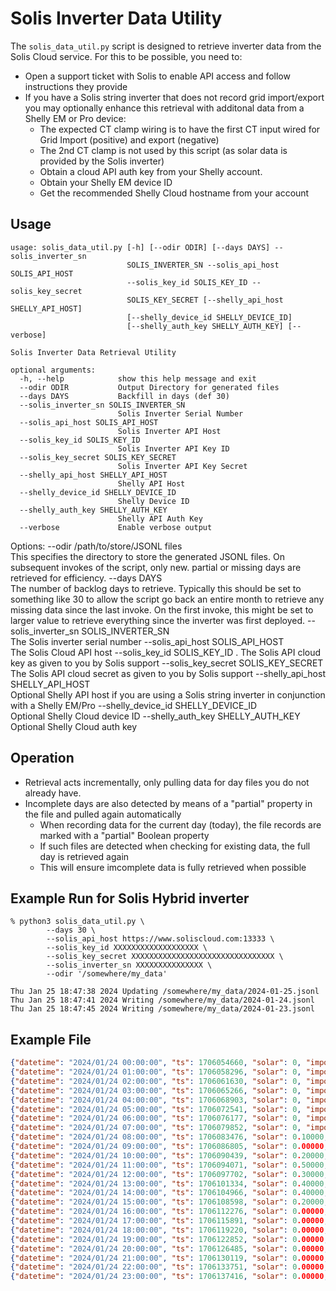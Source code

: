 # Solis Inverter Data Utility

The ```solis_data_util.py``` script is designed to retrieve inverter data from the Solis Cloud service. For this to be possible, you need to:
* Open a support ticket with Solis to enable API access and follow instructions they provide
* If you have a Solis string inverter that does not record grid import/export you may optionally enhance this retrieval with additonal data from a Shelly EM or Pro device:
   - The expected CT clamp wiring is to have the first CT input wired for Grid Import (positive) and export (negative)
   - The 2nd CT clamp is not used by this script (as solar data is provided by the Solis inverter)
   - Obtain a cloud API auth key from your Shelly account.
   - Obtain your Shelly EM device ID
   - Get the recommended Shelly Cloud hostname from your account

## Usage
```
usage: solis_data_util.py [-h] [--odir ODIR] [--days DAYS] --solis_inverter_sn
                          SOLIS_INVERTER_SN --solis_api_host SOLIS_API_HOST
                          --solis_key_id SOLIS_KEY_ID --solis_key_secret
                          SOLIS_KEY_SECRET [--shelly_api_host SHELLY_API_HOST]
                          [--shelly_device_id SHELLY_DEVICE_ID]
                          [--shelly_auth_key SHELLY_AUTH_KEY] [--verbose]

Solis Inverter Data Retrieval Utility

optional arguments:
  -h, --help            show this help message and exit
  --odir ODIR           Output Directory for generated files
  --days DAYS           Backfill in days (def 30)
  --solis_inverter_sn SOLIS_INVERTER_SN
                        Solis Inverter Serial Number
  --solis_api_host SOLIS_API_HOST
                        Solis Inverter API Host
  --solis_key_id SOLIS_KEY_ID
                        Solis Inverter API Key ID
  --solis_key_secret SOLIS_KEY_SECRET
                        Solis Inverter API Key Secret
  --shelly_api_host SHELLY_API_HOST
                        Shelly API Host
  --shelly_device_id SHELLY_DEVICE_ID
                        Shelly Device ID
  --shelly_auth_key SHELLY_AUTH_KEY
                        Shelly API Auth Key
  --verbose             Enable verbose output

```

Options:
--odir /path/to/store/JSONL files  
This specifies the directory to store the generated JSONL files. On subsequent invokes of the script, only new. partial or missing days are retrieved for efficiency.
--days DAYS  
The number of backlog days to retrieve. Typically this should be set to something like 30 to allow the script go back an entire month to retrieve any missing data since the last invoke. On the first invoke, this might be set to larger value to retrieve everything since the inverter was first deployed.
--solis_inverter_sn SOLIS_INVERTER_SN  
The Solis inverter serial number
--solis_api_host SOLIS_API_HOST  
The Solis Cloud API host 
--solis_key_id SOLIS_KEY_ID . 
The Solis API cloud key as given to you by Solis support
--solis_key_secret SOLIS_KEY_SECRET  
The Solis API cloud secret as given to you by Solis support
--shelly_api_host SHELLY_API_HOST  
Optional Shelly API host if you are using a Solis string inverter in conjunction with a Shelly EM/Pro
--shelly_device_id SHELLY_DEVICE_ID  
Optional Shelly Cloud device ID
--shelly_auth_key SHELLY_AUTH_KEY  
Optional Shelly Cloud auth key

## Operation
* Retrieval acts incrementally, only pulling data for day files you do not already have. 
* Incomplete days are also detected by means of a "partial" property in the file and pulled again automatically
  - When recording data for the current day (today), the file records are marked with a "partial" Boolean property
  - If such files are detected when checking for existing data, the full day is retrieved again
  - This will ensure imcomplete data is fully retrieved when possible


## Example Run for Solis Hybrid inverter
```
% python3 solis_data_util.py \
        --days 30 \
        --solis_api_host https://www.soliscloud.com:13333 \
        --solis_key_id XXXXXXXXXXXXXXXXXXX \
        --solis_key_secret XXXXXXXXXXXXXXXXXXXXXXXXXXXXXXXX \
        --solis_inverter_sn XXXXXXXXXXXXXXX \
        --odir '/somewhere/my_data'

Thu Jan 25 18:47:38 2024 Updating /somewhere/my_data/2024-01-25.jsonl
Thu Jan 25 18:47:41 2024 Writing /somewhere/my_data/2024-01-24.jsonl
Thu Jan 25 18:47:45 2024 Writing /somewhere/my_data/2024-01-23.jsonl
```

## Example File
```json
{"datetime": "2024/01/24 00:00:00", "ts": 1706054660, "solar": 0, "import": 0.10000, "export": 0, "consumed": 0.20000, "solar_consumed": 0, "hour": 0, "day": "2024-01-24", "month": "2024-01", "year": "2024", "weekday": "3 Wed", "week": "2024-04", "battery_charge": 0, "battery_discharge": 0}
{"datetime": "2024/01/24 01:00:00", "ts": 1706058296, "solar": 0, "import": 0.10000, "export": 0, "consumed": 0.10000, "solar_consumed": 0, "hour": 1, "day": "2024-01-24", "month": "2024-01", "year": "2024", "weekday": "3 Wed", "week": "2024-04", "battery_charge": 0, "battery_discharge": 0.10000}
{"datetime": "2024/01/24 02:00:00", "ts": 1706061630, "solar": 0, "import": 0.10000, "export": 0, "consumed": 0.20000, "solar_consumed": 0, "hour": 2, "day": "2024-01-24", "month": "2024-01", "year": "2024", "weekday": "3 Wed", "week": "2024-04", "battery_charge": 0, "battery_discharge": 0.00000}
{"datetime": "2024/01/24 03:00:00", "ts": 1706065266, "solar": 0, "import": 0.10000, "export": 0, "consumed": 0.10000, "solar_consumed": 0, "hour": 3, "day": "2024-01-24", "month": "2024-01", "year": "2024", "weekday": "3 Wed", "week": "2024-04", "battery_charge": 0, "battery_discharge": 0.00000}
{"datetime": "2024/01/24 04:00:00", "ts": 1706068903, "solar": 0, "import": 0.20000, "export": 0, "consumed": 0.10000, "solar_consumed": 0, "hour": 4, "day": "2024-01-24", "month": "2024-01", "year": "2024", "weekday": "3 Wed", "week": "2024-04", "battery_charge": 0, "battery_discharge": 0.00000}
{"datetime": "2024/01/24 05:00:00", "ts": 1706072541, "solar": 0, "import": 0.10000, "export": 0, "consumed": 0.10000, "solar_consumed": 0, "hour": 5, "day": "2024-01-24", "month": "2024-01", "year": "2024", "weekday": "3 Wed", "week": "2024-04", "battery_charge": 0, "battery_discharge": 0.00000}
{"datetime": "2024/01/24 06:00:00", "ts": 1706076177, "solar": 0, "import": 0.30000, "export": 0, "consumed": 0.40000, "solar_consumed": 0, "hour": 6, "day": "2024-01-24", "month": "2024-01", "year": "2024", "weekday": "3 Wed", "week": "2024-04", "battery_charge": 0, "battery_discharge": 0.00000}
{"datetime": "2024/01/24 07:00:00", "ts": 1706079852, "solar": 0, "import": 0.40000, "export": 0, "consumed": 0.40000, "solar_consumed": 0, "hour": 7, "day": "2024-01-24", "month": "2024-01", "year": "2024", "weekday": "3 Wed", "week": "2024-04", "battery_charge": 0, "battery_discharge": 0.00000}
{"datetime": "2024/01/24 08:00:00", "ts": 1706083476, "solar": 0.10000, "import": 0.80000, "export": 0, "consumed": 0.90000, "solar_consumed": 0.10000, "hour": 8, "day": "2024-01-24", "month": "2024-01", "year": "2024", "weekday": "3 Wed", "week": "2024-04", "battery_charge": 0, "battery_discharge": 0.00000}
{"datetime": "2024/01/24 09:00:00", "ts": 1706086805, "solar": 0.00000, "import": 0.20000, "export": 0, "consumed": 0.20000, "solar_consumed": 0.00000, "hour": 9, "day": "2024-01-24", "month": "2024-01", "year": "2024", "weekday": "3 Wed", "week": "2024-04", "battery_charge": 0, "battery_discharge": 0.10000}
{"datetime": "2024/01/24 10:00:00", "ts": 1706090439, "solar": 0.20000, "import": 0.10000, "export": 0, "consumed": 0.20000, "solar_consumed": 0.20000, "hour": 10, "day": "2024-01-24", "month": "2024-01", "year": "2024", "weekday": "3 Wed", "week": "2024-04", "battery_charge": 0.10000, "battery_discharge": 0.00000}
{"datetime": "2024/01/24 11:00:00", "ts": 1706094071, "solar": 0.50000, "import": 0.00000, "export": 0, "consumed": 0.20000, "solar_consumed": 0.50000, "hour": 11, "day": "2024-01-24", "month": "2024-01", "year": "2024", "weekday": "3 Wed", "week": "2024-04", "battery_charge": 0.20000, "battery_discharge": 0.00000}
{"datetime": "2024/01/24 12:00:00", "ts": 1706097702, "solar": 0.30000, "import": 0.00000, "export": 0, "consumed": 0.20000, "solar_consumed": 0.30000, "hour": 12, "day": "2024-01-24", "month": "2024-01", "year": "2024", "weekday": "3 Wed", "week": "2024-04", "battery_charge": 0.20000, "battery_discharge": 0.00000}
{"datetime": "2024/01/24 13:00:00", "ts": 1706101334, "solar": 0.40000, "import": 0.00000, "export": 0, "consumed": 0.40000, "solar_consumed": 0.40000, "hour": 13, "day": "2024-01-24", "month": "2024-01", "year": "2024", "weekday": "3 Wed", "week": "2024-04", "battery_charge": 0.20000, "battery_discharge": 0.10000}
{"datetime": "2024/01/24 14:00:00", "ts": 1706104966, "solar": 0.40000, "import": 0.00000, "export": 0, "consumed": 0.30000, "solar_consumed": 0.40000, "hour": 14, "day": "2024-01-24", "month": "2024-01", "year": "2024", "weekday": "3 Wed", "week": "2024-04", "battery_charge": 0.20000, "battery_discharge": 0.00000}
{"datetime": "2024/01/24 15:00:00", "ts": 1706108598, "solar": 0.20000, "import": 0.00000, "export": 0, "consumed": 0.10000, "solar_consumed": 0.20000, "hour": 15, "day": "2024-01-24", "month": "2024-01", "year": "2024", "weekday": "3 Wed", "week": "2024-04", "battery_charge": 0.00000, "battery_discharge": 0.10000}
{"datetime": "2024/01/24 16:00:00", "ts": 1706112276, "solar": 0.00000, "import": 0.00000, "export": 0, "consumed": 0.20000, "solar_consumed": 0.00000, "hour": 16, "day": "2024-01-24", "month": "2024-01", "year": "2024", "weekday": "3 Wed", "week": "2024-04", "battery_charge": 0.00000, "battery_discharge": 0.10000}
{"datetime": "2024/01/24 17:00:00", "ts": 1706115891, "solar": 0.00000, "import": 0.00000, "export": 0, "consumed": 0.20000, "solar_consumed": 0.00000, "hour": 17, "day": "2024-01-24", "month": "2024-01", "year": "2024", "weekday": "3 Wed", "week": "2024-04", "battery_charge": 0.00000, "battery_discharge": 0.30000}
{"datetime": "2024/01/24 18:00:00", "ts": 1706119220, "solar": 0.00000, "import": 1.40000, "export": 0, "consumed": 1.60000, "solar_consumed": 0.00000, "hour": 18, "day": "2024-01-24", "month": "2024-01", "year": "2024", "weekday": "3 Wed", "week": "2024-04", "battery_charge": 0.00000, "battery_discharge": 0.10000}
{"datetime": "2024/01/24 19:00:00", "ts": 1706122852, "solar": 0.00000, "import": 0.30000, "export": 0, "consumed": 0.20000, "solar_consumed": 0.00000, "hour": 19, "day": "2024-01-24", "month": "2024-01", "year": "2024", "weekday": "3 Wed", "week": "2024-04", "battery_charge": 0.00000, "battery_discharge": 0.00000}
{"datetime": "2024/01/24 20:00:00", "ts": 1706126485, "solar": 0.00000, "import": 0.40000, "export": 0, "consumed": 0.50000, "solar_consumed": 0.00000, "hour": 20, "day": "2024-01-24", "month": "2024-01", "year": "2024", "weekday": "3 Wed", "week": "2024-04", "battery_charge": 0.00000, "battery_discharge": 0.10000}
{"datetime": "2024/01/24 21:00:00", "ts": 1706130119, "solar": 0.00000, "import": 1.10000, "export": 0, "consumed": 1.10000, "solar_consumed": 0.00000, "hour": 21, "day": "2024-01-24", "month": "2024-01", "year": "2024", "weekday": "3 Wed", "week": "2024-04", "battery_charge": 0.00000, "battery_discharge": 0.00000}
{"datetime": "2024/01/24 22:00:00", "ts": 1706133751, "solar": 0.00000, "import": 0.50000, "export": 0, "consumed": 0.40000, "solar_consumed": 0.00000, "hour": 22, "day": "2024-01-24", "month": "2024-01", "year": "2024", "weekday": "3 Wed", "week": "2024-04", "battery_charge": 0.00000, "battery_discharge": 0.00000}
{"datetime": "2024/01/24 23:00:00", "ts": 1706137416, "solar": 0.00000, "import": 0.00000, "export": 0, "consumed": 0.10000, "solar_consumed": 0.00000, "hour": 23, "day": "2024-01-24", "month": "2024-01", "year": "2024", "weekday": "3 Wed", "week": "2024-04", "battery_charge": 0.00000, "battery_discharge": 0.00000}
```
